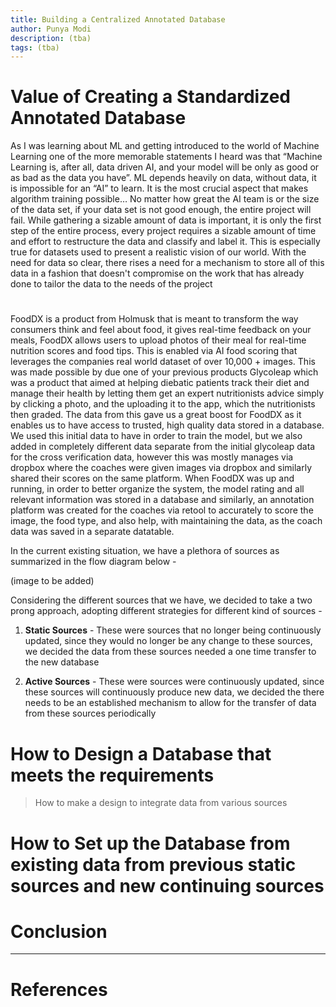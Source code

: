 ```yaml
---
title: Building a Centralized Annotated Database
author: Punya Modi
description: (tba)
tags: (tba)
---
```


# **Value of Creating a Standardized Annotated Database**

As I was learning about ML and getting introduced to the world of Machine Learning one of the more memorable statements I heard was that “Machine Learning is, after all, data driven AI, and your model will be only as good or as bad as the data you have”. ML depends heavily on data, without data, it is impossible for an “AI” to learn. It is the most crucial aspect that makes algorithm training possible… No matter how great the AI team is or the size of the data set, if your data set is not good enough, the entire project will fail. While gathering a sizable amount of data is important, it is only the first step of the entire process, every project requires a sizable amount of time and effort to restructure the data and classify and label it. This is especially true for datasets used to present a realistic vision of our world. With the need for data so clear, there rises a need for a mechanism to store all of this data in a fashion that doesn't compromise on the  work that has already done to tailor the data to the needs of the project


#

FoodDX is a product from Holmusk that is meant to transform the way consumers think and feel about food, it gives real-time feedback on your meals, FoodDX allows users to upload photos of their meal for real-time nutrition scores and food tips. This is enabled via AI food scoring that leverages the companies real world dataset of over 10,000 + images. This was made possible by due one of your previous products Glycoleap which was a product that aimed at helping diebatic patients track their diet and manage their health by letting them get an expert nutritionists advice simply by clicking a photo, and the uploading it to the app, which the nutritionists then graded. The data from this gave us a great boost for FoodDX as it enables us to have access to trusted, high quality data stored in a database. We used this initial data to have in order to train the model, but we also added in completely different data separate from the initial glycoleap data for the cross verification data, however this was mostly manages via dropbox where the coaches were given images via dropbox and similarly shared their scores on the same platform. When FoodDX was up and running, in order to better organize the system, the model rating and all relevant information was stored in a database and similarly, an annotation platform was created for the coaches via retool to accurately to score the image, the food type, and also help, with maintaining the data, as the coach data was saved in a separate datatable.

In the current existing situation, we have a plethora of sources as summarized in the flow diagram below  -

(image to be added)


Considering the different sources that we have, we decided to take a two prong approach, adopting different strategies for different kind of sources -

1. **Static Sources** - These were sources that no longer being continuously updated, since they would no longer be any change to these sources, we decided the data from these sources  needed a one time transfer to the new  database

2. **Active Sources** - These were sources were continuously updated, since these sources will continuously produce new data, we decided the there needs to be an established mechanism to allow for the transfer of data from these sources periodically  


# How to Design a Database that meets the requirements



> How to make a design to integrate data from various sources  





# How to Set up the Database from existing data from previous static sources and new continuing sources


# Conclusion



---

# References

